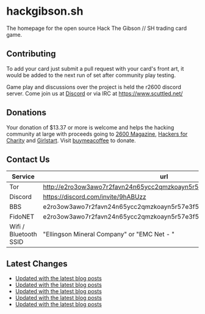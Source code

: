 # hackgibson.sh
The homepage for the open source Hack The Gibson // SH trading card game.


## Contributing

To add your card just submit a pull request with your card's front art, it would be added to the next run of set after community play testing.

Game play and discussions over the project is held the r2600 discord server. Come join us at [Discord](https://discord.com/invite/9hABUzz) or via IRC at https://www.scuttled.net/


## Donations

Your donation of $13.37 or more is welcome and helps the hacking community at large with proceeds going to [2600 Magazine](https://2600.com/), [Hackers for Charity](https://hackersforcharity.org) and [Girlstart](https://girlstart.org).  Visit [buymeacoffee](https://www.buymeacoffee.com/hackgibson.sh) to donate.


## Contact Us

Service | url
-|-
Tor | http://e2ro3ow3awo7r2favn24n65ycc2qmzkoayn5r57e3f56nvjwdcgg32ad.onion
Discord | https://discord.com/invite/9hABUzz
BBS | e2ro3ow3awo7r2favn24n65ycc2qmzkoayn5r57e3f56nvjwdcgg32ad.onion:23
FidoNET | e2ro3ow3awo7r2favn24n65ycc2qmzkoayn5r57e3f56nvjwdcgg32ad.onion:24554
Wifi / Bluetooth SSID | "Ellingson Mineral Company" or "EMC Net - <fidonet address>"

## Latest Changes
<!-- BLOG-POST-LIST:START -->
- [Updated with the latest blog posts](https://github.com/DFW2600/hackgibson.sh/commit/01c1fb9c8a25b7d5777fce33874206eb4e8c4577)
- [Updated with the latest blog posts](https://github.com/DFW2600/hackgibson.sh/commit/1e2170f075d751528a664c616c15eb710c80ad07)
- [Updated with the latest blog posts](https://github.com/DFW2600/hackgibson.sh/commit/8c1227819f38eac1007770864e7eb7b639873afa)
- [Updated with the latest blog posts](https://github.com/DFW2600/hackgibson.sh/commit/37da44ce10b24dc2872c84ec9451fb525b4fbcf2)
- [Updated with the latest blog posts](https://github.com/DFW2600/hackgibson.sh/commit/dc16bed9f74b6d6622d018e05a60200afd15bcb6)
<!-- BLOG-POST-LIST:END -->
